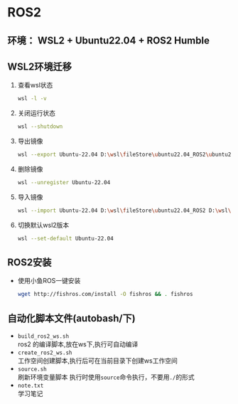 # ROS2 
## 环境： WSL2 +  Ubuntu22.04 +  ROS2 Humble

## WSL2环境迁移

1. 查看wsl状态
    ```bash
    wsl -l -v
    ```
2. 关闭运行状态
    ```bash
    wsl --shutdown
    ```
3. 导出镜像
     ```bash
    wsl --export Ubuntu-22.04 D:\wsl\fileStore\ubuntu22.04_ROS2\ubuntu22.04.tar        
    ```
4. 删除镜像
     ```bash
    wsl --unregister Ubuntu-22.04     
    ```
5. 导入镜像
      ```bash
    wsl --import Ubuntu-22.04 D:\wsl\fileStore\ubuntu22.04_ROS2 D:\wsl\fileStore\ubuntu22.04_ROS2\ubuntu22.04.tar --version 2      
    ```
6. 切换默认wsl2版本
    ```bash
    wsl --set-default Ubuntu-22.04
    ```
##  ROS2安装

- 使用小鱼ROS一键安装
    ```bash
    wget http://fishros.com/install -O fishros && . fishros
    ```
## 自动化脚本文件(autobash/下)
- ```build_ros2_ws.sh```
    </br>ros2 的编译脚本,放在ws下,执行可自动编译
- ```create_ros2_ws.sh```
    </br>工作空间创建脚本,执行后可在当前目录下创建ws工作空间
- ```source.sh```
    </br>刷新环境变量脚本 执行时使用```source```命令执行，不要用```./```的形式
- ```note.txt```
    </br>学习笔记